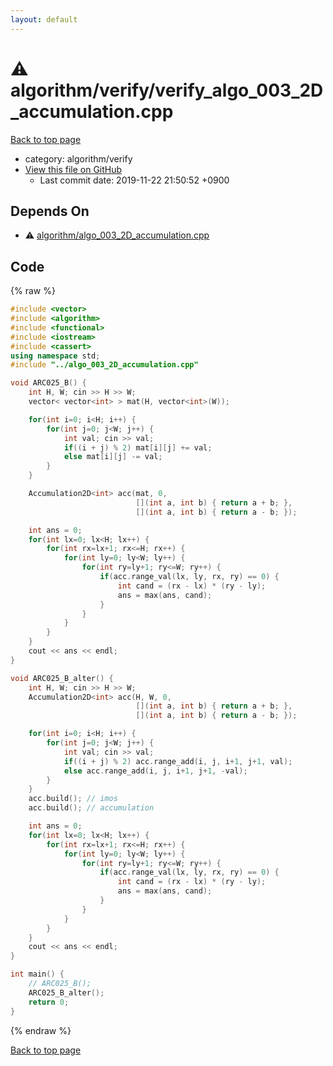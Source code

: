 ```yaml
---
layout: default
---
```


<!-- mathjax config similar to math.stackexchange -->
<script type="text/javascript" async
  src="https://cdnjs.cloudflare.com/ajax/libs/mathjax/2.7.5/MathJax.js?config=TeX-MML-AM_CHTML">
</script>
<script type="text/x-mathjax-config">
  MathJax.Hub.Config({
    TeX: { equationNumbers: { autoNumber: "AMS" }},
    tex2jax: {
      inlineMath: [ ['$','$'] ],
      processEscapes: true
    },
    "HTML-CSS": { matchFontHeight: false },
    displayAlign: "left",
    displayIndent: "2em"
  });
</script>

<script type="text/javascript" src="https://cdnjs.cloudflare.com/ajax/libs/jquery/3.4.1/jquery.min.js"></script>
<script src="https://cdn.jsdelivr.net/npm/jquery-balloon-js@1.1.2/jquery.balloon.min.js" integrity="sha256-ZEYs9VrgAeNuPvs15E39OsyOJaIkXEEt10fzxJ20+2I=" crossorigin="anonymous"></script>
<script type="text/javascript" src="../../../assets/js/copy-button.js"></script>
<link rel="stylesheet" href="../../../assets/css/copy-button.css" />


# :warning: algorithm/verify/verify_algo_003_2D_accumulation.cpp
<a href="../../../index.html">Back to top page</a>

* category: algorithm/verify
* <a href="{{ site.github.repository_url }}/blob/master/algorithm/verify/verify_algo_003_2D_accumulation.cpp">View this file on GitHub</a>
    - Last commit date: 2019-11-22 21:50:52 +0900




## Depends On
* :warning: <a href="../algo_003_2D_accumulation.cpp.html">algorithm/algo_003_2D_accumulation.cpp</a>


## Code
{% raw %}
```cpp
#include <vector>
#include <algorithm>
#include <functional>
#include <iostream>
#include <cassert>
using namespace std;
#include "../algo_003_2D_accumulation.cpp"

void ARC025_B() {
    int H, W; cin >> H >> W;
    vector< vector<int> > mat(H, vector<int>(W));

    for(int i=0; i<H; i++) {
        for(int j=0; j<W; j++) {
            int val; cin >> val;
            if((i + j) % 2) mat[i][j] += val;
            else mat[i][j] -= val;
        }
    }

    Accumulation2D<int> acc(mat, 0,
                            [](int a, int b) { return a + b; },
                            [](int a, int b) { return a - b; });

    int ans = 0;
    for(int lx=0; lx<H; lx++) {
        for(int rx=lx+1; rx<=H; rx++) {
            for(int ly=0; ly<W; ly++) {
                for(int ry=ly+1; ry<=W; ry++) {
                    if(acc.range_val(lx, ly, rx, ry) == 0) {
                        int cand = (rx - lx) * (ry - ly);
                        ans = max(ans, cand);
                    }
                }
            }
        }
    }
    cout << ans << endl;
}

void ARC025_B_alter() {
    int H, W; cin >> H >> W;
    Accumulation2D<int> acc(H, W, 0,
                            [](int a, int b) { return a + b; },
                            [](int a, int b) { return a - b; });

    for(int i=0; i<H; i++) {
        for(int j=0; j<W; j++) {
            int val; cin >> val;
            if((i + j) % 2) acc.range_add(i, j, i+1, j+1, val);
            else acc.range_add(i, j, i+1, j+1, -val);
        }
    }
    acc.build(); // imos
    acc.build(); // accumulation

    int ans = 0;
    for(int lx=0; lx<H; lx++) {
        for(int rx=lx+1; rx<=H; rx++) {
            for(int ly=0; ly<W; ly++) {
                for(int ry=ly+1; ry<=W; ry++) {
                    if(acc.range_val(lx, ly, rx, ry) == 0) {
                        int cand = (rx - lx) * (ry - ly);
                        ans = max(ans, cand);
                    }
                }
            }
        }
    }
    cout << ans << endl;
}

int main() {
    // ARC025_B();
    ARC025_B_alter();
    return 0;
}

```
{% endraw %}

<a href="../../../index.html">Back to top page</a>

